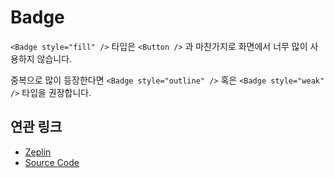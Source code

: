 # Badge

`<Badge style="fill" />` 타입은 `<Button />` 과 마찬가지로 화면에서 너무 많이 사용하지 않습니다.

중복으로 많이 등장한다면 `<Badge style="outline" />` 혹은 `<Badge style="weak" />` 타입을 권장합니다.

## 연관 링크

- <a href="https://zpl.io/VQorW5k" target="_blank">Zeplin</a>
- <a href="https://github.com/toss/tds-web/blob/master/src/react/components/Badge/Badge.tsx" target="_blank">Source Code</a>
